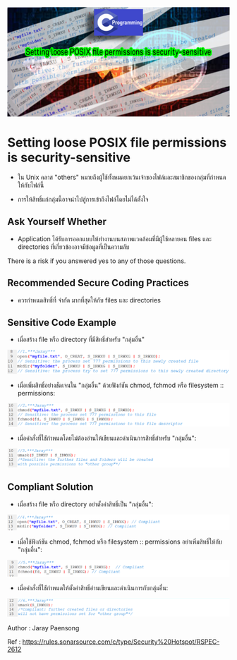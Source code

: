 <img src="30.PNG" >

# Setting loose POSIX file permissions is security-sensitive

* ใน Unix คลาส "others" หมายถึงผู้ใช้ทั้งหมดยกเว้นเจ้าของไฟล์และสมาชิกของกลุ่มที่กำหนดให้กับไฟล์นี้

* การให้สิทธิ์แก่กลุ่มนี้อาจนำไปสู่การเข้าถึงไฟล์โดยไม่ได้ตั้งใจ 

## Ask Yourself Whether

* Application ได้รับการออกแบบให้ทำงานบนสภาพแวดล้อมที่มีผู้ใช้หลายคน
files และ directories ที่เกี่ยวข้องอาจมีข้อมูลที่เป็นความลับ

There is a risk if you answered yes to any of those questions.

## Recommended Secure Coding Practices

* ควรกำหนดสิทธิ์ที่ จำกัด มากที่สุดให้กับ files และ directories

## Sensitive Code Example

* เมื่อสร้าง file หรือ directory ที่มีสิทธิ์สำหรับ "กลุ่มอื่น"

<img src="31.PNG" >

* เมื่อเพิ่มสิทธิ์อย่างชัดเจนใน "กลุ่มอื่น" ด้วยฟังก์ชัน chmod, fchmod หรือ filesystem :: permissions:

<img src="32.PNG" >

* เมื่อคำสั่งที่ใช้่กำหนดโดยไม่ต้องอ่านให้เขียนและดำเนินการสิทธิ์สำหรับ "กลุ่มอื่น":

<img src="33.PNG" >

## Compliant Solution

* เมื่อสร้าง file หรือ directory อย่าตั้งค่าสิทธิ์เป็น "กลุ่มอื่น":

<img src="34.PNG" >

* เมื่อใช้ฟังก์ชัน chmod, fchmod หรือ filesystem :: permissions อย่าเพิ่มสิทธิ์ให้กับ "กลุ่มอื่น":

<img src="35.PNG" >

* เมื่อคำสั่งที่ใช้่กำหนดให้ตั้งค่าสิทธิ์อ่านเขียนและดำเนินการกับกลุ่มอื่น:

<img src="36.PNG" >

Author : Jaray Paensong

Ref : https://rules.sonarsource.com/c/type/Security%20Hotspot/RSPEC-2612
